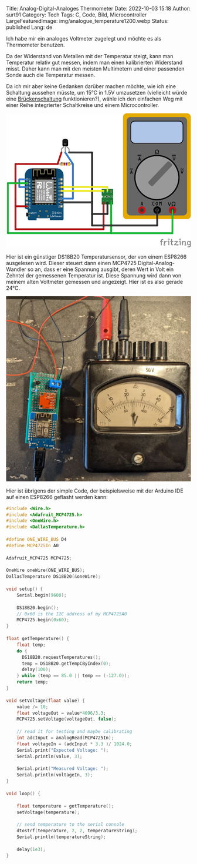 Title: Analog-Digital-Analoges Thermometer
Date: 2022-10-03 15:18
Author: surt91
Category: Tech
Tags: C, Code, Bild, Microcontroller
LargeFeaturedImage: img/analogue_temperature1200.webp
Status: published
Lang: de

Ich habe mir ein analoges Voltmeter zugelegt und möchte es als Thermometer benutzen.

Da der Widerstand von Metallen mit der Temperatur steigt, kann man Temperatur relativ gut messen, indem man
einen kalibrierten Widerstand misst. Daher kann man mit den meisten Multimetern und einer passenden Sonde
auch die Temperatur messen.

Da ich mir aber keine Gedanken darüber machen möchte, wie ich eine Schaltung aussehen müsste, um $15°\mathrm{C}$
in $1.5 \mathrm{V}$ umzusetzen (vielleicht würde eine [Brückenschaltung](https://de.wikipedia.org/wiki/Br%C3%BCckenschaltung)
funktionieren?), wähle ich den einfachen Weg mit einer Reihe integrierter Schaltkreise und einem Microcontroller.

![Schaltplan meines Analog-Digital-Analog-Thermometers](/img/analogue_temperature_circuit.svg)

Hier ist ein günstiger DS18B20 Temperatursensor, der von einem ESP8266 ausgelesen wird. Dieser steuert dann einen
MCP4725 Digital-Analog-Wandler so an, dass er eine Spannung ausgibt, deren Wert in Volt ein Zehntel der gemessenen
Temperatur ist. Diese Spannung wird dann von meinem alten Voltmeter gemessen und angezeigt. Hier ist es also gerade $24°\mathrm{C}$.

![Foto meines Analog-Digital-Analog-Thermometers](/img/analogue_temperature.webp)

Hier ist übrigens der simple Code, der beispielsweise mit der Arduino IDE auf einen ESP8266 geflasht werden kann:

```c++
#include <Wire.h>
#include <Adafruit_MCP4725.h>
#include <OneWire.h>
#include <DallasTemperature.h>

#define ONE_WIRE_BUS D4
#define MCP4725In A0

Adafruit_MCP4725 MCP4725;

OneWire oneWire(ONE_WIRE_BUS);
DallasTemperature DS18B20(&oneWire);

void setup() {
    Serial.begin(9600);

    DS18B20.begin();
    // 0x60 is the I2C address of my MCP4725A0
    MCP4725.begin(0x60);
}

float getTemperature() {
    float temp;
    do {
      DS18B20.requestTemperatures();
      temp = DS18B20.getTempCByIndex(0);
      delay(100);
    } while (temp == 85.0 || temp == (-127.0));
    return temp;
}

void setVoltage(float value) {
    value /= 10;
    float voltageOut = value*4096/3.3;
    MCP4725.setVoltage(voltageOut, false);

    // read it for testing and maybe calibrating
    int adcInput = analogRead(MCP4725In);
    float voltageIn = (adcInput * 3.3 )/ 1024.0;
    Serial.print("Expected Voltage: ");
    Serial.println(value, 3);

    Serial.print("Measured Voltage: ");
    Serial.println(voltageIn, 3);
}

void loop() {

    float temperature = getTemperature();
    setVoltage(temperature);

    // send temperature to the serial console
    dtostrf(temperature, 2, 2, temperatureString);
    Serial.println(temperatureString);

    delay(1e3);
}
```

